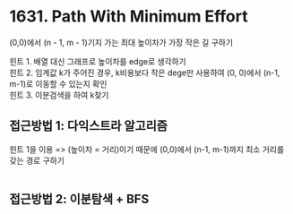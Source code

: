 # 1631. Path With Minimum Effort

(0,0)에서 (n - 1, m - 1)기지 가는 최대 높이차가 가장 작은 길 구하기

힌트 1. 배열 대신 그래프로 높이차를 edge로 생각하기<br>
힌트 2. 임계값 k가 주어진 경우, k비용보다 작은 dege만 사용하여 (0, 0)에서 (n-1, m-1)로 이동할 수 있는지 확인<br>
힌트 3. 이분검색을 하여 k찾기

## 접근방법 1: 다익스트라 알고리즘
힌트 1을 이용 => (높이차 = 거리)이기 때문에 (0,0)에서 (n-1, m-1)까지 최소 거리를 갖는 경로 구하기
```python

```
## 접근방법 2: 이분탐색 + BFS